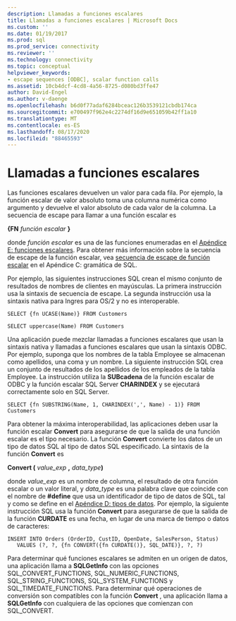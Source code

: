 ```yaml
---
description: Llamadas a funciones escalares
title: Llamadas a funciones escalares | Microsoft Docs
ms.custom: ''
ms.date: 01/19/2017
ms.prod: sql
ms.prod_service: connectivity
ms.reviewer: ''
ms.technology: connectivity
ms.topic: conceptual
helpviewer_keywords:
- escape sequences [ODBC], scalar function calls
ms.assetid: 10cb4dcf-4cd8-4a56-8725-d080bd3ffe47
author: David-Engel
ms.author: v-daenge
ms.openlocfilehash: b6d0f77adaf6284bceac126b3539121cbdb174ca
ms.sourcegitcommit: e700497f962e4c2274df16d9e651059b42ff1a10
ms.translationtype: MT
ms.contentlocale: es-ES
ms.lasthandoff: 08/17/2020
ms.locfileid: "88465593"
---
```

# <a name="scalar-function-calls"></a>Llamadas a funciones escalares
Las funciones escalares devuelven un valor para cada fila. Por ejemplo, la función escalar de valor absoluto toma una columna numérica como argumento y devuelve el valor absoluto de cada valor de la columna. La secuencia de escape para llamar a una función escalar es  
  
 **{FN**  _función escalar_ **}**  
  
 donde *función escalar* es una de las funciones enumeradas en el [Apéndice E: funciones escalares](../../../odbc/reference/appendixes/appendix-e-scalar-functions.md). Para obtener más información sobre la secuencia de escape de la función escalar, vea [secuencia de escape de función escalar](../../../odbc/reference/appendixes/scalar-function-escape-sequence.md) en el Apéndice C: gramática de SQL.  
  
 Por ejemplo, las siguientes instrucciones SQL crean el mismo conjunto de resultados de nombres de clientes en mayúsculas. La primera instrucción usa la sintaxis de secuencia de escape. La segunda instrucción usa la sintaxis nativa para Ingres para OS/2 y no es interoperable.  
  
```  
SELECT {fn UCASE(Name)} FROM Customers  
  
SELECT uppercase(Name) FROM Customers  
```  
  
 Una aplicación puede mezclar llamadas a funciones escalares que usan la sintaxis nativa y llamadas a funciones escalares que usan la sintaxis ODBC. Por ejemplo, suponga que los nombres de la tabla Employee se almacenan como apellidos, una coma y un nombre. La siguiente instrucción SQL crea un conjunto de resultados de los apellidos de los empleados de la tabla Employee. La instrucción utiliza la **SUBcadena** de la función escalar de ODBC y la función escalar SQL Server **CHARINDEX** y se ejecutará correctamente solo en SQL Server.  
  
```  
SELECT {fn SUBSTRING(Name, 1, CHARINDEX(',', Name) - 1)} FROM Customers  
```  
  
 Para obtener la máxima interoperabilidad, las aplicaciones deben usar la función escalar **Convert** para asegurarse de que la salida de una función escalar es el tipo necesario. La función **Convert** convierte los datos de un tipo de datos SQL al tipo de datos SQL especificado. La sintaxis de la función **Convert** es  
  
 **Convert (** _value_exp_ **,** _data_type_**)**  
  
 donde *value_exp* es un nombre de columna, el resultado de otra función escalar o un valor literal, y *data_type* es una palabra clave que coincide con el nombre de **#define** que usa un identificador de tipo de datos de SQL, tal y como se define en el [Apéndice D: tipos de datos](../../../odbc/reference/appendixes/appendix-d-data-types.md). Por ejemplo, la siguiente instrucción SQL usa la función **Convert** para asegurarse de que la salida de la función **CURDATE** es una fecha, en lugar de una marca de tiempo o datos de caracteres:  
  
```  
INSERT INTO Orders (OrderID, CustID, OpenDate, SalesPerson, Status)  
   VALUES (?, ?, {fn CONVERT({fn CURDATE()}, SQL_DATE)}, ?, ?)  
```  
  
 Para determinar qué funciones escalares se admiten en un origen de datos, una aplicación llama a **SQLGetInfo** con las opciones SQL_CONVERT_FUNCTIONS, SQL_NUMERIC_FUNCTIONS, SQL_STRING_FUNCTIONS, SQL_SYSTEM_FUNCTIONS y SQL_TIMEDATE_FUNCTIONS. Para determinar qué operaciones de conversión son compatibles con la función **Convert** , una aplicación llama a **SQLGetInfo** con cualquiera de las opciones que comienzan con SQL_CONVERT.
